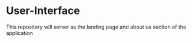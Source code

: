 # User-Interface
This repository will server as the landing page and about us section of the application
